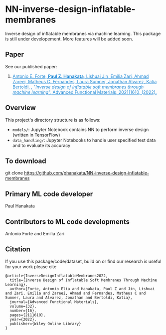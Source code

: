 # NN-inverse-design-inflatable-membranes
Inverse design of inflatable membranes via machine learning.
This package is still under developement. More features will be added soon.

## Paper 
See our published paper: 
1. <a href="https://onlinelibrary.wiley.com/doi/abs/10.1002/adfm.202111610" style="color:#268cd7"> Antonio E. Forte, **Paul Z. Hanakata**, Lishuai Jin, Emilia Zari, Ahmad Zareei, Matheus C. Fernandes, Laura Sumner, Jonathan Alvarez, Katia Bertoldi, , "*Inverse design of inflatable soft membranes through machine learning*", Advanced Functional Materials, 202111610, (2022).</a>

## Overview 
This project's directory structure is as follows:
* ```models/```: Jupyter Notebook contains NN to perform inverse design (written in TensorFlow)
* ```data_handling/```: Jupyter Notebooks to handle user specified test data and to evaluate its accuracy
## To download 
git clone https://github.com/phanakata/NN-inverse-design-inflatable-membranes

## Primary ML code developer 
Paul Hanakata

## Contributors to ML code developments 
Antonio Forte and Emilia Zari 

## Citation

If you use this package/code/dataset, build on  or find our research is useful for your work please cite 
```
@article{InverseDesignInflatableMembranes2022,
  title={Inverse Design of Inflatable Soft Membranes Through Machine Learning},
  author={Forte, Antonio Elia and Hanakata, Paul Z and Jin, Lishuai and Zari, Emilia and Zareei, Ahmad and Fernandes, Matheus C and Sumner, Laura and Alvarez, Jonathan and Bertoldi, Katia},
  journal={Advanced Functional Materials},
  volume={32},
  number={16},
  pages={2111610},
  year={2022},
  publisher={Wiley Online Library}
}

```
